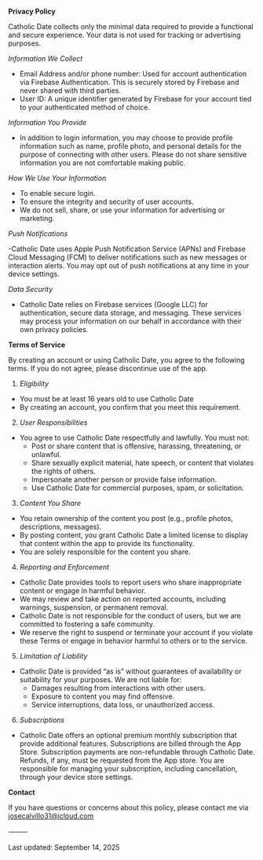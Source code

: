 **Privacy Policy**

Catholic Date collects only the minimal data required to provide a functional and secure experience. Your data is not used for tracking or advertising purposes.

*Information We Collect*

- Email Address and/or phone number: Used for account authentication via Firebase Authentication. This is securely stored by Firebase and never shared with third parties.
- User ID: A unique identifier generated by Firebase for your account tied to your authenticated method of choice.

*Information You Provide*

- In addition to login information, you may choose to provide profile information such as name, profile photo, and personal details for the purpose of connecting with other users. Please do not share sensitive information you are not comfortable making public.

*How We Use Your Information*

- To enable secure login.
- To ensure the integrity and security of user accounts.
- We do not sell, share, or use your information for advertising or marketing.

*Push Notifications*

-Catholic Date uses Apple Push Notification Service (APNs) and Firebase Cloud Messaging (FCM) to deliver notifications such as new messages or interaction alerts. You may opt out of push notifications at any time in your device settings.

*Data Security*

- Catholic Date relies on Firebase services (Google LLC) for authentication, secure data storage, and messaging. These services may process your information on our behalf in accordance with their own privacy policies.

**Terms of Service**

By creating an account or using Catholic Date, you agree to the following terms. If you do not agree, please discontinue use of the app.

1. *Eligibility*
- You must be at least 16 years old to use Catholic Date
- By creating an account, you confirm that you meet this requirement.

2. *User Responsibilities*
- You agree to use Catholic Date respectfully and lawfully. You must not:
  - Post or share content that is offensive, harassing, threatening, or unlawful.
  - Share sexually explicit material, hate speech, or content that violates the rights of others.
  - Impersonate another person or provide false information.
  - Use Catholic Date for commercial purposes, spam, or solicitation.

3. *Content You Share*
- You retain ownership of the content you post (e.g., profile photos, descriptions, messages).
- By posting content, you grant Catholic Date a limited license to display that content within the app to provide its functionality.
- You are solely responsible for the content you share.

4. *Reporting and Enforcement*
- Catholic Date provides tools to report users who share inappropriate content or engage in harmful behavior.
- We may review and take action on reported accounts, including warnings, suspension, or permanent removal.
- Catholic Date is not responsible for the conduct of users, but we are committed to fostering a safe community.
- We reserve the right to suspend or terminate your account if you violate these Terms or engage in behavior harmful to others or to the service.

5. *Limitation of Liability*
- Catholic Date is provided “as is” without guarantees of availability or suitability for your purposes. We are not liable for:
    - Damages resulting from interactions with other users.
    - Exposure to content you may find offensive.
    - Service interruptions, data loss, or unauthorized access.

6. *Subscriptions*
   
- Catholic Date offers an optional premium monthly subscription that provide additional features. Subscriptions are billed through the App Store. Subscription payments are non-refundable through Catholic Date. Refunds, if any, must be requested from the App store. You are responsible for managing your subscription, including cancellation, through your device store settings.


**Contact**

If you have questions or concerns about this policy, please contact me via josecalvillo31@icloud.com

⸻

Last updated: September 14, 2025
